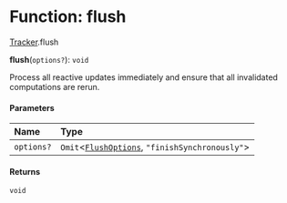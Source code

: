 # Function: flush

[Tracker](/en/auto-docs/reactive/modules/Tracker.md).flush

**flush**(`options?`): `void`

Process all reactive updates immediately and ensure that all invalidated computations are rerun.

#### Parameters

| Name | Type |
| :------ | :------ |
| `options?` | `Omit`<[`FlushOptions`](/en/auto-docs/reactive/interfaces/Tracker.FlushOptions.md), `"finishSynchronously"`> |

#### Returns

`void`
